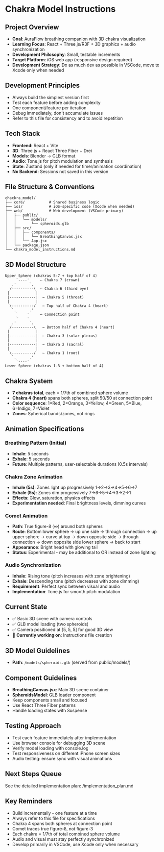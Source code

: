 # Chakra Model Instructions

## Project Overview
- **Goal**: AuraFlow breathing companion with 3D chakra visualization
- **Learning Focus**: React + Three.js/R3F + 3D graphics + audio synchronization
- **Development Philosophy**: Small, testable increments
- **Target Platform**: iOS web app (responsive design required)
- **Development Strategy**: Do as much dev as possible in VSCode, move to Xcode only when needed

## Development Principles
- Always build the simplest version first
- Test each feature before adding complexity
- One component/feature per iteration
- Debug immediately, don't accumulate issues
- Refer to this file for consistency and to avoid repetition

## Tech Stack
- **Frontend**: React + Vite
- **3D**: Three.js + React Three Fiber + Drei
- **Models**: Blender → GLB format
- **Audio**: Tone.js for pitch modulation and synthesis
- **State**: Zustand (only if needed for timer/animation coordination)
- **No Backend**: Sessions not saved in this version

## File Structure & Conventions
```
chackra_model/
├── core/           # Shared business logic
├── ios/            # iOS-specific code (Xcode when needed)
├── web/            # Web development (VSCode primary)
│   ├── public/
│   │   └── models/
│   │       └── spheroids.glb
│   ├── src/
│   │   ├── components/
│   │   │   └── BreathingCanvas.jsx
│   │   └── App.jsx
│   └── package.json
└── chakra_model_instructions.md
```

## 3D Model Structure
```
Upper Sphere (chakras 5-7 + top half of 4)
     `----'     ← Chakra 7 (crown)
   .'      `.   
  /----------\  ← Chakra 6 (third eye)
 |            |
 |------------|  ← Chakra 5 (throat)
 |            |
  \----------/   ← Top half of Chakra 4 (heart)
   `.      .'   
     `    '     ← Connection point
     `    '     
   .'      `.   
  /----------\   ← Bottom half of Chakra 4 (heart)
 |            |
 |------------|  ← Chakra 3 (solar plexus)
 |            |
 |------------|  ← Chakra 2 (sacral)
 |            |
  \----------/   ← Chakra 1 (root)
   `.      .'   
     `----'     
Lower Sphere (chakras 1-3 + bottom half of 4)
```

## Chakra System
- **7 chakras total**, each = 1/7th of combined sphere volume
- **Chakra 4 (heart)** spans both spheres, split 50/50 at connection point
- **Color sequence**: 1=Red, 2=Orange, 3=Yellow, 4=Green, 5=Blue, 6=Indigo, 7=Violet
- **Zones**: Spherical bands/zones, not rings

## Animation Specifications

### Breathing Pattern (Initial)
- **Inhale**: 5 seconds
- **Exhale**: 5 seconds
- **Future**: Multiple patterns, user-selectable durations (0.5s intervals)

### Chakra Zone Animation
- **Inhale (5s)**: Zones light up progressively 1→2→3→4→5→6→7
- **Exhale (5s)**: Zones dim progressively 7→6→5→4→3→2→1
- **Effects**: Glow, saturation, physics effects
- **Experimentation needed**: Final brightness levels, dimming curves

### Comet Animation
- **Path**: True figure-8 (∞) around both spheres
- **Route**: Bottom lower sphere → up one side → through connection → up upper sphere → curve at top → down opposite side → through connection → down opposite side lower sphere → back to start
- **Appearance**: Bright head with glowing tail
- **Status**: Experimental - may be additional to OR instead of zone lighting

### Audio Synchronization
- **Inhale**: Rising tone (pitch increases with zone brightening)
- **Exhale**: Descending tone (pitch decreases with zone dimming)
- **Requirement**: Perfect sync between visual and audio
- **Implementation**: Tone.js for smooth pitch modulation

## Current State
- ✅ Basic 3D scene with camera controls
- ✅ GLB model loading (two spheroids)
- ✅ Camera positioned at [5, 5, 5] for good 3D view
- 🔄 **Currently working on**: Instructions file creation

## 3D Model Guidelines
- **Path**: `/models/spheroids.glb` (served from public/models/)

## Component Guidelines
- **BreathingCanvas.jsx**: Main 3D scene container
- **SpheroidsModel**: GLB loader component
- Keep components small and focused
- Use React Three Fiber patterns
- Handle loading states with Suspense

## Testing Approach
- Test each feature immediately after implementation
- Use browser console for debugging 3D scene
- Verify model loading with console.log
- Test responsiveness on different iPhone screen sizes
- Audio testing: ensure sync with visual animations

## Next Steps Queue
See the detailed implementation plan: /implementation_plan.md

## Key Reminders
- Build incrementally - one feature at a time
- Always refer to this file for specifications
- Chakra 4 spans both spheres at connection point
- Comet traces true figure-8, not figure-3
- Each chakra = 1/7th of total combined sphere volume
- Audio and visual must stay perfectly synchronized
- Develop primarily in VSCode, use Xcode only when necessary
